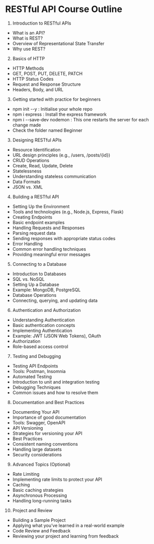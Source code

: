 
# RESTful API Course Outline


1. Introduction to RESTful APIs
- What is an API?
- What is REST?
- Overview of Representational State Transfer
- Why use REST?



2. Basics of HTTP
- HTTP Methods
- GET, POST, PUT, DELETE, PATCH
- HTTP Status Codes
- Request and Response Structure
- Headers, Body, and URL





3. Getting started with practice for beginners
- npm init --y : Initialise your whole repo
- npm i express : Install the express framework
- npm i --save-dev nodemon : This one restarts the server for  each change made
- Check the folder named Beginner


3. Designing RESTful APIs
- Resource Identification
- URL design principles (e.g., /users, /posts/{id})
- CRUD Operations
- Create, Read, Update, Delete
- Statelessness
- Understanding stateless communication
- Data Formats
- JSON vs. XML




4. Building a RESTful API
- Setting Up the Environment
- Tools and technologies (e.g., Node.js, Express, Flask)
- Creating Endpoints
- Basic endpoint examples
- Handling Requests and Responses
- Parsing request data
- Sending responses with appropriate status codes
- Error Handling
- Common error handling techniques
- Providing meaningful error messages




5. Connecting to a Database
- Introduction to Databases
- SQL vs. NoSQL
- Setting Up a Database
- Example: MongoDB, PostgreSQL
- Database Operations
- Connecting, querying, and updating data



6. Authentication and Authorization
- Understanding Authentication
- Basic authentication concepts
- Implementing Authentication
- Example: JWT (JSON Web Tokens), OAuth
- Authorization
- Role-based access control



7. Testing and Debugging
- Testing API Endpoints
- Tools: Postman, Insomnia
- Automated Testing
- Introduction to unit and integration testing
- Debugging Techniques
- Common issues and how to resolve them




8. Documentation and Best Practices
- Documenting Your API
- Importance of good documentation
- Tools: Swagger, OpenAPI
- API Versioning
- Strategies for versioning your API
- Best Practices
- Consistent naming conventions
- Handling large datasets
- Security considerations




9. Advanced Topics (Optional)
- Rate Limiting
- Implementing rate limits to protect your API
- Caching
- Basic caching strategies
- Asynchronous Processing
- Handling long-running tasks




10. Project and Review
- Building a Sample Project
- Applying what you’ve learned in a real-world example
- Code Review and Feedback
- Reviewing your project and learning from feedback

